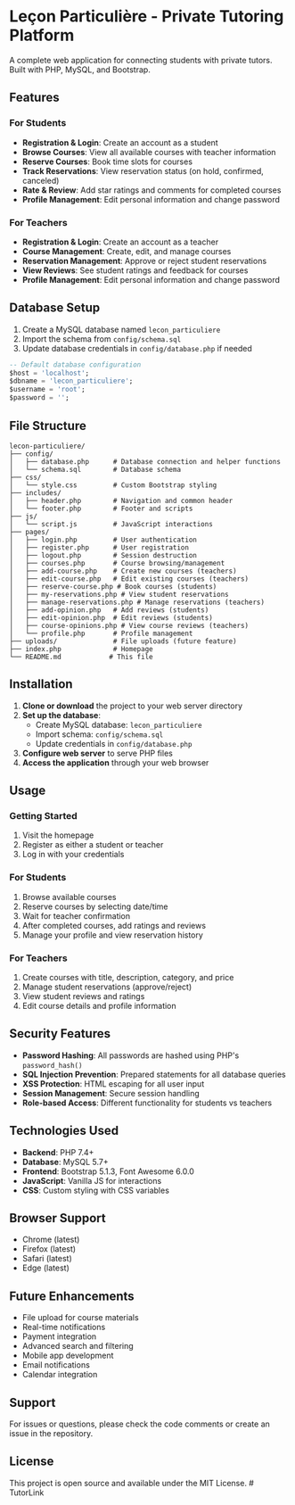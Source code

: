 # Leçon Particulière - Private Tutoring Platform

A complete web application for connecting students with private tutors. Built with PHP, MySQL, and Bootstrap.

## Features

### For Students
- **Registration & Login**: Create an account as a student
- **Browse Courses**: View all available courses with teacher information
- **Reserve Courses**: Book time slots for courses
- **Track Reservations**: View reservation status (on hold, confirmed, canceled)
- **Rate & Review**: Add star ratings and comments for completed courses
- **Profile Management**: Edit personal information and change password

### For Teachers
- **Registration & Login**: Create an account as a teacher
- **Course Management**: Create, edit, and manage courses
- **Reservation Management**: Approve or reject student reservations
- **View Reviews**: See student ratings and feedback for courses
- **Profile Management**: Edit personal information and change password

## Database Setup

1. Create a MySQL database named `lecon_particuliere`
2. Import the schema from `config/schema.sql`
3. Update database credentials in `config/database.php` if needed

```sql
-- Default database configuration
$host = 'localhost';
$dbname = 'lecon_particuliere';
$username = 'root';
$password = '';
```

## File Structure

```
lecon-particuliere/
├── config/
│   ├── database.php      # Database connection and helper functions
│   └── schema.sql        # Database schema
├── css/
│   └── style.css         # Custom Bootstrap styling
├── includes/
│   ├── header.php        # Navigation and common header
│   └── footer.php        # Footer and scripts
├── js/
│   └── script.js         # JavaScript interactions
├── pages/
│   ├── login.php         # User authentication
│   ├── register.php      # User registration
│   ├── logout.php        # Session destruction
│   ├── courses.php       # Course browsing/management
│   ├── add-course.php    # Create new courses (teachers)
│   ├── edit-course.php   # Edit existing courses (teachers)
│   ├── reserve-course.php # Book courses (students)
│   ├── my-reservations.php # View student reservations
│   ├── manage-reservations.php # Manage reservations (teachers)
│   ├── add-opinion.php   # Add reviews (students)
│   ├── edit-opinion.php  # Edit reviews (students)
│   ├── course-opinions.php # View course reviews (teachers)
│   └── profile.php       # Profile management
├── uploads/              # File uploads (future feature)
├── index.php             # Homepage
└── README.md            # This file
```

## Installation

1. **Clone or download** the project to your web server directory
2. **Set up the database**:
   - Create MySQL database: `lecon_particuliere`
   - Import schema: `config/schema.sql`
   - Update credentials in `config/database.php`
3. **Configure web server** to serve PHP files
4. **Access the application** through your web browser

## Usage

### Getting Started
1. Visit the homepage
2. Register as either a student or teacher
3. Log in with your credentials

### For Students
1. Browse available courses
2. Reserve courses by selecting date/time
3. Wait for teacher confirmation
4. After completed courses, add ratings and reviews
5. Manage your profile and view reservation history

### For Teachers
1. Create courses with title, description, category, and price
2. Manage student reservations (approve/reject)
3. View student reviews and ratings
4. Edit course details and profile information

## Security Features

- **Password Hashing**: All passwords are hashed using PHP's `password_hash()`
- **SQL Injection Prevention**: Prepared statements for all database queries
- **XSS Protection**: HTML escaping for all user input
- **Session Management**: Secure session handling
- **Role-based Access**: Different functionality for students vs teachers

## Technologies Used

- **Backend**: PHP 7.4+
- **Database**: MySQL 5.7+
- **Frontend**: Bootstrap 5.1.3, Font Awesome 6.0.0
- **JavaScript**: Vanilla JS for interactions
- **CSS**: Custom styling with CSS variables

## Browser Support

- Chrome (latest)
- Firefox (latest)
- Safari (latest)
- Edge (latest)

## Future Enhancements

- File upload for course materials
- Real-time notifications
- Payment integration
- Advanced search and filtering
- Mobile app development
- Email notifications
- Calendar integration

## Support

For issues or questions, please check the code comments or create an issue in the repository.

## License

This project is open source and available under the MIT License. # TutorLink
